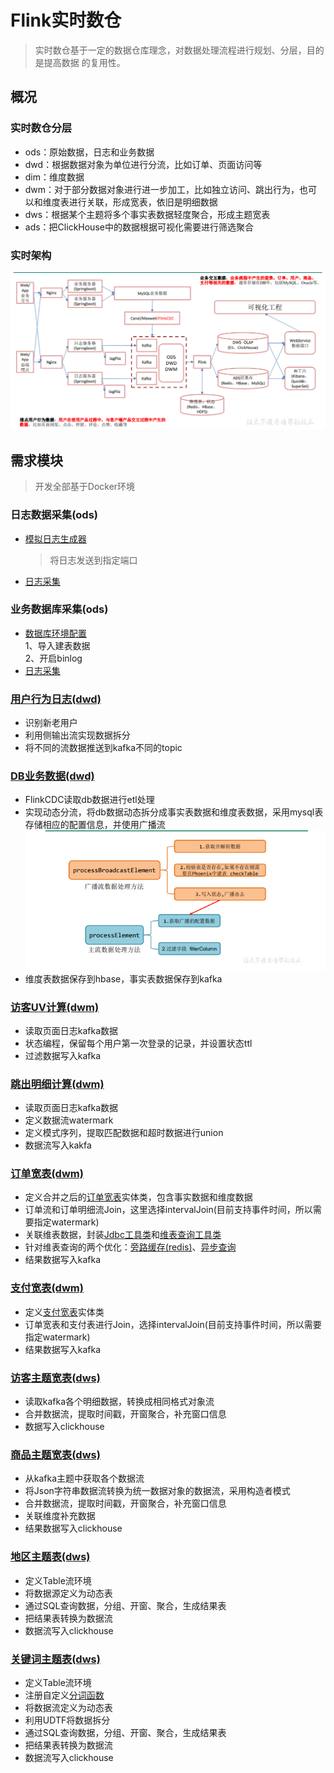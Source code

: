 # Flink实时数仓
> 实时数仓基于一定的数据仓库理念，对数据处理流程进行规划、分层，目的是提高数据
的复用性。

## 概况

### 实时数仓分层

- ods：原始数据，日志和业务数据
- dwd：根据数据对象为单位进行分流，比如订单、页面访问等
- dim：维度数据
- dwm：对于部分数据对象进行进一步加工，比如独立访问、跳出行为，也可以和维度表进行关联，形成宽表，依旧是明细数据
- dws：根据某个主题将多个事实表数据轻度聚合，形成主题宽表
- ads：把ClickHouse中的数据根据可视化需要进行筛选聚合

### 实时架构
![实时架构](images/jiagou.png)

## 需求模块
> 开发全部基于Docker环境

### 日志数据采集(ods)

- [模拟日志生成器](source/mock_behavior)
  > 将日志发送到指定端口

- [日志采集](FlinkGmall2021/gmall-logger)

### 业务数据库采集(ods)

- [数据库环境配置](util/mysql)  
  1、导入建表数据  
  2、开启binlog
- [日志采集](FlinkGmall2021/gmall-flink-cdc)

### [用户行为日志(dwd)](FlinkGmall2021/gmall-realtime/src/main/scala/com/flink/app/dwd/BaseLogApp.scala)
- 识别新老用户
- 利用侧输出流实现数据拆分
- 将不同的流数据推送到kafka不同的topic

### [DB业务数据(dwd)](FlinkGmall2021/gmall-realtime/src/main/scala/com/flink/app/dwd/BaseDBApp.scala)
- FlinkCDC读取db数据进行etl处理
- 实现动态分流，将db数据动态拆分成事实表数据和维度表数据，采用mysql表存储相应的配置信息，并使用广播流
  ![broacast](images/brocast.png)
- 维度表数据保存到hbase，事实表数据保存到kafka

### [访客UV计算(dwm)](FlinkGmall2021/gmall-realtime/src/main/scala/com/flink/app/dwm/UniqueVisitApp.scala)
- 读取页面日志kafka数据
- 状态编程，保留每个用户第一次登录的记录，并设置状态ttl
- 过滤数据写入kafka

### [跳出明细计算(dwm)](FlinkGmall2021/gmall-realtime/src/main/scala/com/flink/app/dwm/UserJumpDetailApp.scala)
- 读取页面日志kafka数据
- 定义数据流watermark
- 定义模式序列，提取匹配数据和超时数据进行union
- 数据流写入kakfa

### [订单宽表(dwm)](FlinkGmall2021/gmall-realtime/src/main/scala/com/flink/app/dwm/OrderWideApp.scala)
- 定义合并之后的[订单宽表](FlinkGmall2021/gmall-realtime/src/main/java/com/flink/bean/OrderWide.java)实体类，包含事实数据和维度数据
- 订单流和订单明细流Join，这里选择intervalJoin(目前支持事件时间，所以需要指定watermark)
- 关联维表数据，封装[Jdbc工具类](FlinkGmall2021/gmall-realtime/src/main/java/com/flink/util/JdbcUtil.java)和[维表查询工具类](FlinkGmall2021/gmall-realtime/src/main/java/com/flink/util/DimUtil.java)
- 针对维表查询的两个优化：[旁路缓存(redis)](FlinkGmall2021/gmall-realtime/src/main/java/com/flink/util/RedisUtil.java)、[异步查询](FlinkGmall2021/gmall-realtime/src/main/java/com/flink/function/DimAsyncFunction.java)
- 结果数据写入kafka

### [支付宽表(dwm)](FlinkGmall2021/gmall-realtime/src/main/scala/com/flink/app/dwm/PaymentWideApp.scala)
- 定义[支付宽表](FlinkGmall2021/gmall-realtime/src/main/java/com/flink/bean/PaymentWide.java)实体类
- 订单宽表和支付表进行Join，选择intervalJoin(目前支持事件时间，所以需要指定watermark)
- 结果数据写入kafka

### [访客主题宽表(dws)](FlinkGmall2021/gmall-realtime/src/main/scala/com/flink/app/dws/VisitorStatsApp.scala)
- 读取kafka各个明细数据，转换成相同格式对象流
- 合并数据流，提取时间戳，开窗聚合，补充窗口信息
- 数据写入clickhouse

### [商品主题宽表(dws)](FlinkGmall2021/gmall-realtime/src/main/scala/com/flink/app/dws/ProductStatsApp.java)
- 从kafka主题中获取各个数据流
- 将Json字符串数据流转换为统一数据对象的数据流，采用构造者模式
- 合并数据流，提取时间戳，开窗聚合，补充窗口信息
- 关联维度补充数据
- 结果数据写入clickhouse

### [地区主题表(dws)](FlinkGmall2021/gmall-realtime/src/main/scala/com/flink/app/dws/ProvinceStatsSqlApp.java)
- 定义Table流环境
- 将数据源定义为动态表
- 通过SQL查询数据，分组、开窗、聚合，生成结果表
- 把结果表转换为数据流
- 数据流写入clickhouse

### [关键词主题表(dws)](FlinkGmall2021/gmall-realtime/src/main/scala/com/flink/app/dws/KeywordStatsApp.java)
- 定义Table流环境
- 注册自定义[分词函数](FlinkGmall2021/gmall-realtime/src/main/scala/com/flink/app/udf/KeywordUDTF.java) 
- 将数据流定义为动态表
- 利用UDTF将数据拆分
- 通过SQL查询数据，分组、开窗、聚合，生成结果表
- 把结果表转换为数据流
- 数据流写入clickhouse